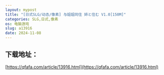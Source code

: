 ```yaml
---
layout: mypost
title: "[日式SLG/动态/像素] 与姐姐同住 姉と住む V1.0[150M]"
categories: SLG,日式,像素
os: 电脑游戏
slug: a13916
date: 2024-11-08
---
```


## 下载地址：

[https://qfafa.com/article/13916.html](https://qfafa.com/article/13916.html)

